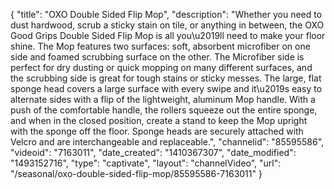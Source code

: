 {
    "title": "OXO Double Sided Flip Mop",
    "description": "Whether you need to dust hardwood, scrub a sticky stain on tile, or anything in between, the OXO Good Grips Double Sided Flip Mop is all you\u2019ll need to make your floor shine.  The Mop features two surfaces: soft, absorbent microfiber on one side and foamed scrubbing surface on the other. The Microfiber side is perfect for dry dusting or quick mopping on many different surfaces, and the scrubbing side is great for tough stains or sticky messes.  The large, flat sponge head covers a large surface with every swipe and it\u2019s easy to alternate sides with a flip of the lightweight, aluminum Mop handle. With a push of the comfortable handle, the rollers squeeze out the entire sponge, and when in the closed position, create a stand to keep the Mop upright with the sponge off the floor. Sponge heads are securely attached with Velcro and are interchangeable and replaceable.",
    "channelid": "85595586",
    "videoid": "7163011",
    "date_created": "1410367307",
    "date_modified": "1493152716",
    "type": "captivate",
    "layout": "channelVideo",
    "url": "\/seasonal\/oxo-double-sided-flip-mop\/85595586-7163011"
}